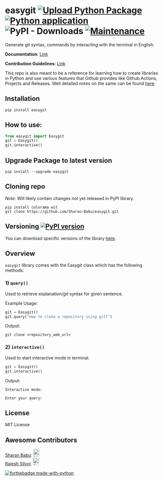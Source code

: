 # easygit [![Upload Python Package](https://github.com/Sharan-Babu/easygit/actions/workflows/python-publish.yml/badge.svg)](https://github.com/Sharan-Babu/easygit/actions/workflows/python-publish.yml) [![Python application](https://github.com/Sharan-Babu/easygit/actions/workflows/python-app.yml/badge.svg)](https://github.com/Sharan-Babu/easygit/actions/workflows/python-app.yml) ![PyPI - Downloads](https://img.shields.io/pypi/dw/easygit) [![Maintenance](https://img.shields.io/badge/Maintained%3F-yes-green.svg)](https://GitHub.com/Naereen/StrapDown.js/graphs/commit-activity)

Generate git syntax, commands by interacting with the terminal in English.

**Documentation**: [Link](https://github.com/Sharan-Babu/easygit/wiki/Documentation)

**Contribution Guidelines**: [Link](https://github.com/Sharan-Babu/easygit/wiki/Contribution)

This repo is also meant to be a reference for learning how to create libraries in Python and use various features that Github provides like Github Actions, Projects and Releases. Well detailed notes on the same can be found [here](https://github.com/Sharan-Babu/easygit/wiki).

## Installation
~~~
pip install easygit
~~~

## How to use:
~~~python
from easygit import Easygit
git = Easygit()
git.interactive()
~~~

## Upgrade Package to latest version
~~~
pip install --upgrade easygit
~~~

## Cloning repo 
_Note_: Will likely contain changes not yet released in PyPI library.
~~~
pip install colorama wit
git clone https://github.com/Sharan-Babu/easygit.git
~~~

## Versioning [![PyPI version](https://badge.fury.io/py/easygit.svg)](https://badge.fury.io/py/easygit)
You can download specific versions of the library [here](https://github.com/Sharan-Babu/easygit/releases).

## Overview

`easygit` library comes with the Easygit class which has the following methods:
### 1) `query()` 
Used to retrieve explanation/_git_ syntax for given sentence.

Example Usage:
~~~python
git = Easygit()
git.query("How to clone a repository using git?")
~~~

Output:<br>
~~~
git clone <repository_web_url>
~~~

### 2) `interactive()` 
Used to start interactive mode in terminal.
~~~python
git = Easygit()
git.interactive()
~~~

Output:<br>
~~~
Interactive mode:

Enter your query: 
~~~

## License
MIT License

## Awesome Contributors

[Sharan Babu](https://github.com/Sharan-Babu): [<img src="https://github.com/sainiteshb/sainiteshb/blob/master/assets/Linkedin.svg" alt="Linkedin Logo" width="20" height="25">](https://www.linkedin.com/in/sharan-babu-39a757197/) <br>
[Rajesh Silvoj](https://github.com/rajeshsilvoj): [<img src="https://github.com/sainiteshb/sainiteshb/blob/master/assets/Linkedin.svg" alt="Linkedin Logo" width="20" height="25">](https://www.linkedin.com/in/silvoj-rajesh-kumar-ba655b1a7/) <br>


[![forthebadge made-with-python](http://ForTheBadge.com/images/badges/made-with-python.svg)](https://www.python.org/)
